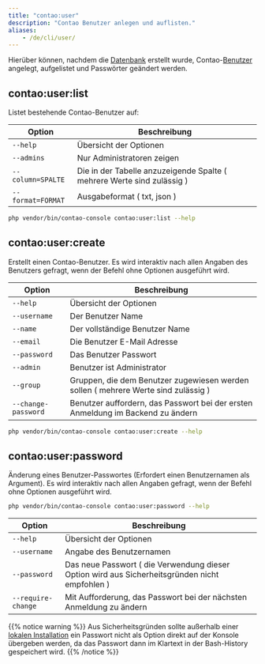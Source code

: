 ```yaml
---
title: "contao:user"
description: "Contao Benutzer anlegen und auflisten."
aliases:
    - /de/cli/user/
---
```



Hierüber können, nachdem die [Datenbank](/de/cli/migrate/) erstellt wurde, Contao-[Benutzer](/de/benutzerverwaltung/benutzer/) angelegt, 
aufgelistet und Passwörter geändert werden. 


## contao:user:list

Listet bestehende Contao-Benutzer auf:

| Option | Beschreibung |
| --- | --- |
| `--help`   | Übersicht der Optionen |
| `--admins` | Nur Administratoren zeigen |
| `--column=SPALTE` | Die in der Tabelle anzuzeigende Spalte ( mehrere Werte sind zulässig )  |
| `--format=FORMAT` | Ausgabeformat ( txt, json ) |

```bash
php vendor/bin/contao-console contao:user:list --help
```


## contao:user:create

Erstellt einen Contao-Benutzer. Es wird interaktiv nach allen Angaben des Benutzers gefragt, wenn der Befehl ohne Optionen ausgeführt wird.

| Option | Beschreibung |
| --- | --- |
| `--help`   | Übersicht der Optionen |
| `--username` | Der Benutzer Name |
| `--name` | Der vollständige Benutzer Name |
| `--email` | Die Benutzer E-Mail Adresse |
| `--password` | Das Benutzer Passwort |
| `--admin` | Benutzer ist Administrator |
| `--group` | Gruppen, die dem Benutzer zugewiesen werden sollen ( mehrere Werte sind zulässig ) |
| `--change-password` | Benutzer auffordern, das Passwort bei der ersten Anmeldung im Backend zu ändern |

```bash
php vendor/bin/contao-console contao:user:create --help
```


## contao:user:password

Änderung eines Benutzer-Passwortes (Erfordert einen Benutzernamen als Argument). Es wird interaktiv nach allen Angaben gefragt, 
wenn der Befehl ohne Optionen ausgeführt wird.

```bash
php vendor/bin/contao-console contao:user:password --help
```

| Option | Beschreibung |
| --- | --- |
| `--help`   | Übersicht der Optionen |
| `--username` | Angabe des Benutzernamen |
| `--password` | Das neue Passwort ( die Verwendung dieser Option wird aus Sicherheitsgründen nicht empfohlen ) |
| `--require-change` | Mit Aufforderung, das Passwort bei der nächsten Anmeldung zu ändern |


{{% notice warning %}}
Aus Sicherheitsgründen sollte außerhalb einer [lokalen Installation](/de/anleitungen/lokale-installation/) ein Passwort nicht als 
Option direkt auf der Konsole übergeben werden, da das Passwort dann im Klartext in der Bash-History gespeichert wird.
{{% /notice %}}